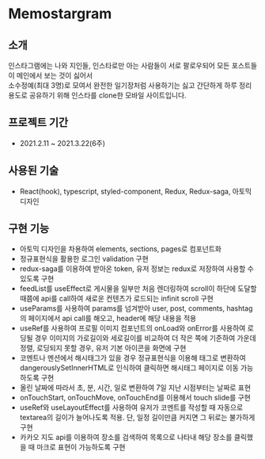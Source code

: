 # Memostargram


## 소개

인스타그램에는 나와 지인들, 인스타로만 아는 사람들이 서로 팔로우되어 모든 포스트들이 메인에서 보는 것이 싫어서<br/>
소수정예(최대 3명)로 모여서 완전한 일기장처럼 사용하기는 싫고 간단하게 하루 정리 용도로 공유하기 위해 인스타를 clone한 모바일 사이트입니다.

## 프로젝트 기간
- 2021.2.11 ~ 2021.3.22(6주)

## 사용된 기술
- React(hook), typescript, styled-component, Redux, Redux-saga, 아토믹 디자인

## 구현 기능

- 아토믹 디자인을 차용하여 elements, sections, pages로 컴포넌트화
- 정규표현식을 활용한 로그인 validation 구현
- redux-saga를 이용하여 받아온 token, 유저 정보는 redux로 저장하여 사용할 수 있도록 구현
- feedList를 useEffect로 게시물을 일부만 처음 렌더링하여 scroll이 하단에 도달할 때쯤에 api를 call하여 새로운 컨텐츠가 로드되는 infinit scroll 구현
- useParams를 사용하여 params를 넘겨받아 user, post, comments, hashtag의 페이지에서 api call를 해오고, header에 해당 내용을 적용
- useRef를 사용하여 프로필 이미지 컴포넌트의 onLoad와 onError를 사용하여 로딩될 경우 이미지의 가로길이와 세로길이를 비교하여 더 작은 쪽에 기준하여 가운데 정렬, 로딩되지 못할 경우, 유저 기본 아이콘을 화면에 구현
- 코멘트나 멘션에서 해시태그가 있을 경우 정규표현식을 이용해 태그로 변환하여 dangerouslySetInnerHTML로 인식하여 클릭하면 해시태그 페이지로 이동 가능하도록 구현
- 올린 날짜에 따라서 초, 분, 시간, 일로 변환하여 7일 지난 시점부터는 날짜로 표현
- onTouchStart, onTouchMove, onTouchEnd를 이용해서 touch slide를 구현
- useRef와 useLayoutEffect를 사용하여 유저가 코멘트를 작성할 때 자동으로 textarea의 길이가 늘어나도록 적용. 단, 일정 길이만큼 커지면 그 뒤로는 불가하게 구현
- 카카오 지도 api를 이용하여 장소를 검색하여 목록으로 나타내 해당 장소를 클릭했을 때 마크로 표현이 가능하도록 구현
